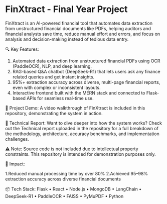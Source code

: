 # FinXtract - Final Year Project
FinXtract is an AI-powered financial tool that automates data extraction from unstructured financial documents like PDFs, helping auditors and financial analysts save time, reduce manual effort and errors, and focus on analysis and decision-making instead of tedious data entry.

🔍 Key Features:

1. Automated data extraction from unstructured financial PDFs using OCR (PaddleOCR), NLP, and deep learning.
2. RAG-based Q&A chatbot (DeepSeek-R1) that lets users ask any finance related queries and get instant insights.
3. 95%+ extraction accuracy across diverse, multi-page financial reports, even with complex or inconsistent layouts.
4. Interactive frontend built with the MERN stack and connected to Flask-based APIs for seamless real-time use.

🎥 Project Demo:
A video walkthrough of FinXtract is included in this repository, demonstrating the system in action.

📄 Technical Report:
Want to dive deeper into how the system works?
Check out the Technical report uploaded in the repository for a full breakdown of the methodology, architecture, accuracy benchmarks, and implementation challenges.

⚠️ Note: Source code is not included due to intellectual property constraints. This repository is intended for demonstration purposes only.

💼 Impact:

1.Reduced manual processing time by over 80%
2.Achieved 95–98% extraction accuracy across diverse financial documents

📦 Tech Stack:
Flask • React • Node.js • MongoDB • LangChain • DeepSeek-R1 • PaddleOCR • FAISS • PyMuPDF • Python

